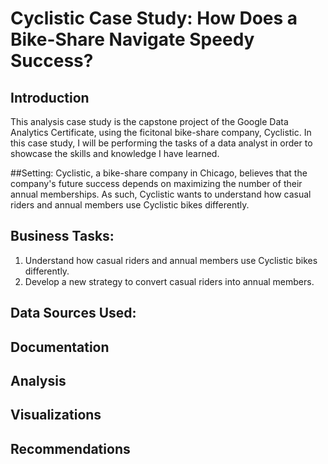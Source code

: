 # Cyclistic Case Study: How Does a Bike-Share Navigate Speedy Success?

## Introduction
This analysis case study is the capstone project of the Google Data Analytics Certificate, using the ficitonal bike-share company, Cyclistic. In this case study, I will be performing the tasks of a data analyst in order to showcase the skills and knowledge I have learned.

##Setting:
Cyclistic, a bike-share company in Chicago, believes that the company's future success depends on maximizing the number of their annual memberships. As such, Cyclistic wants to understand how casual riders and annual members use Cyclistic bikes differently.

## Business Tasks: 
1. Understand how casual riders and annual members use Cyclistic bikes differently.
2. Develop a new strategy to convert casual riders into annual members.

## Data Sources Used:

## Documentation

## Analysis

## Visualizations

## Recommendations

